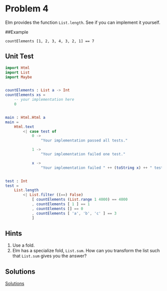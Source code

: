 # Problem 4
Elm provides the function ```List.length```. See if you can implement it yourself.

##Example
```
countElements [1, 2, 3, 4, 3, 2, 1] == 7
```
## Unit Test
```elm
import Html
import List
import Maybe


countElements : List a -> Int
countElements xs =
    -- your implementation here
    0


main : Html.Html a
main =
    Html.text
        <| case test of
            0 ->
                "Your implementation passed all tests."

            1 ->
                "Your implementation failed one test."

            x ->
                "Your implementation failed " ++ (toString x) ++ " tests."


test : Int
test =
    List.length
        <| List.filter ((==) False)
            [ countElements (List.range 1 4000) == 4000
            , countElements [ 1 ] == 1
            , countElements [] == 0
            , countElements [ 'a', 'b', 'c' ] == 3
            ]
```
## Hints
1. Use a fold.
2. Elm has a specialize fold, ```List.sum```. How can you transform the list such that ```List.sum``` gives you the answer?

## Solutions
[Solutions](../s/s04.md)
